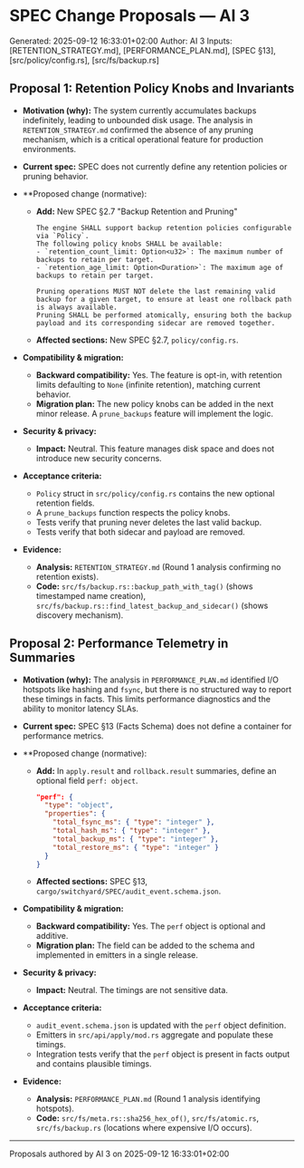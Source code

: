 # SPEC Change Proposals — AI 3
Generated: 2025-09-12 16:33:01+02:00
Author: AI 3
Inputs: [RETENTION_STRATEGY.md], [PERFORMANCE_PLAN.md], [SPEC §13], [src/policy/config.rs], [src/fs/backup.rs]

## Proposal 1: Retention Policy Knobs and Invariants

- **Motivation (why):** The system currently accumulates backups indefinitely, leading to unbounded disk usage. The analysis in `RETENTION_STRATEGY.md` confirmed the absence of any pruning mechanism, which is a critical operational feature for production environments.
- **Current spec:** SPEC does not currently define any retention policies or pruning behavior.
- **Proposed change (normative):
  - **Add:** New SPEC §2.7 "Backup Retention and Pruning"

    ```text
    The engine SHALL support backup retention policies configurable via `Policy`.
    The following policy knobs SHALL be available:
    - `retention_count_limit: Option<u32>`: The maximum number of backups to retain per target.
    - `retention_age_limit: Option<Duration>`: The maximum age of backups to retain per target.

    Pruning operations MUST NOT delete the last remaining valid backup for a given target, to ensure at least one rollback path is always available.
    Pruning SHALL be performed atomically, ensuring both the backup payload and its corresponding sidecar are removed together.
    ```
  - **Affected sections:** New SPEC §2.7, `policy/config.rs`.

- **Compatibility & migration:**
  - **Backward compatibility:** Yes. The feature is opt-in, with retention limits defaulting to `None` (infinite retention), matching current behavior.
  - **Migration plan:** The new policy knobs can be added in the next minor release. A `prune_backups` feature will implement the logic.

- **Security & privacy:**
  - **Impact:** Neutral. This feature manages disk space and does not introduce new security concerns.

- **Acceptance criteria:**
  - `Policy` struct in `src/policy/config.rs` contains the new optional retention fields.
  - A `prune_backups` function respects the policy knobs.
  - Tests verify that pruning never deletes the last valid backup.
  - Tests verify that both sidecar and payload are removed.

- **Evidence:**
  - **Analysis:** `RETENTION_STRATEGY.md` (Round 1 analysis confirming no retention exists).
  - **Code:** `src/fs/backup.rs::backup_path_with_tag()` (shows timestamped name creation), `src/fs/backup.rs::find_latest_backup_and_sidecar()` (shows discovery mechanism).

## Proposal 2: Performance Telemetry in Summaries

- **Motivation (why):** The analysis in `PERFORMANCE_PLAN.md` identified I/O hotspots like hashing and `fsync`, but there is no structured way to report these timings in facts. This limits performance diagnostics and the ability to monitor latency SLAs.
- **Current spec:** SPEC §13 (Facts Schema) does not define a container for performance metrics.
- **Proposed change (normative):
  - **Add:** In `apply.result` and `rollback.result` summaries, define an optional field `perf: object`.

    ```json
    "perf": {
      "type": "object",
      "properties": {
        "total_fsync_ms": { "type": "integer" },
        "total_hash_ms": { "type": "integer" },
        "total_backup_ms": { "type": "integer" },
        "total_restore_ms": { "type": "integer" }
      }
    }
    ```
  - **Affected sections:** SPEC §13, `cargo/switchyard/SPEC/audit_event.schema.json`.

- **Compatibility & migration:**
  - **Backward compatibility:** Yes. The `perf` object is optional and additive.
  - **Migration plan:** The field can be added to the schema and implemented in emitters in a single release.

- **Security & privacy:**
  - **Impact:** Neutral. The timings are not sensitive data.

- **Acceptance criteria:**
  - `audit_event.schema.json` is updated with the `perf` object definition.
  - Emitters in `src/api/apply/mod.rs` aggregate and populate these timings.
  - Integration tests verify that the `perf` object is present in facts output and contains plausible timings.

- **Evidence:**
  - **Analysis:** `PERFORMANCE_PLAN.md` (Round 1 analysis identifying hotspots).
  - **Code:** `src/fs/meta.rs::sha256_hex_of()`, `src/fs/atomic.rs`, `src/fs/backup.rs` (locations where expensive I/O occurs).

---

Proposals authored by AI 3 on 2025-09-12 16:33:01+02:00

